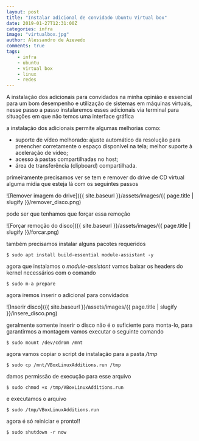 ```yaml
---
layout: post
title: "Instalar adicional de convidado Ubuntu Virtual box"
date: 2019-01-27T12:31:00Z
categories: infra
image: "virtualbox.jpg"
author: Alessandro de Azevedo
comments: true
tags:
    - infra
    - ubuntu
    - virtual box
    - linux
    - redes
---
```


A instalação dos adicionais para convidados na minha opinião e essencial para um bom desempenho e utilização de sistemas em máquinas virtuais, nesse passo a passo instalaremos esses adicionais via terminal para situações em que não temos uma interface gráfica

<!--more-->

a instalação dos adicionais permite algumas melhorias como:

- suporte de vídeo melhorado: ajuste automático da resolução para preencher corretamente o espaço disponível na tela; melhor suporte à aceleração de vídeo;
- acesso à pastas compartilhadas no host;
- área de transferência (clipboard) compartilhada.

primeiramente precisamos ver se tem e remover do drive de CD virtual alguma mídia que esteja lá com os seguintes passos

![Remover imagem do drive]({{ site.baseurl }}/assets/images/{{ page.title | slugify }}/remover_disco.png)

pode ser que tenhamos que forçar essa remoção

![Forçar remoção do disco]({{ site.baseurl }}/assets/images/{{ page.title | slugify }}/forcar.png)

também precisamos instalar alguns pacotes requeridos

```
$ sudo apt install build-essential module-assistant -y
```

agora que instalamos o *module-assistant* vamos baixar os headers do kernel necessários com o comando

```
$ sudo m-a prepare
```

agora iremos inserir o adicional para convidados

![Inserir disco]({{ site.baseurl }}/assets/images/{{ page.title | slugify }}/insere_disco.png)

geralmente somente inserir o disco não é o suficiente para monta-lo, para garantirmos a montagem vamos executar o seguinte comando

```
$ sudo mount /dev/cdrom /mnt
```

agora vamos copiar o script de instalação para a pasta */tmp* 

```
$ sudo cp /mnt/VBoxLinuxAdditions.run /tmp
```

damos permissão de execução para esse arquivo

```
$ sudo chmod +x /tmp/VBoxLinuxAdditions.run
```

e executamos o arquivo

```
$ sudo /tmp/VBoxLinuxAdditions.run
```

agora é só reiniciar e pronto!!

```
$ sudo shutdown -r now
```